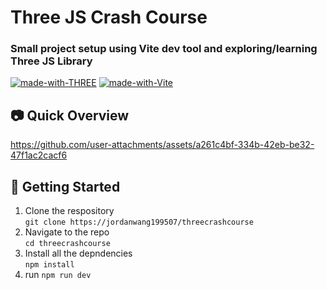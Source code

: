 # Three JS Crash Course

### Small project setup using Vite dev tool and exploring/learning Three JS Library

[![made-with-THREE](https://img.shields.io/badge/Made%20with-THREE.js%20-success)](https://threejs.org/)
[![made-with-Vite](https://img.shields.io/badge/Made%20with-Vite%20-blue)](https://threejs.org/)

## 📷 Quick Overview
https://github.com/user-attachments/assets/a261c4bf-334b-42eb-be32-47f1ac2cacf6

## 🚀 Getting Started
1. Clone the respository <br>
   `git clone https://jordanwang199507/threecrashcourse`
2. Navigate to the repo<br>
   `cd threecrashcourse`
3. Install all the depndencies <br>
   `npm install`
4. run
   `npm run dev`
